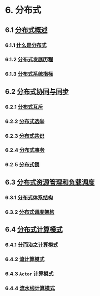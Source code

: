 # 6. 分布式

## 6.1 [分布式概述](分布式概述.md)

### 6.1.1 [什么是分布式](分布式概述.md#611-什么是分布式)

### 6.1.2 [分布式发展历程](分布式概述.md#612-分布式发展历程)

### 6.1.3 [分布式系统指标](分布式概述.md#613-分布式系统指标)

## 6.2 [分布式协同与同步](分布式协同与同步.md)

### 6.2.1 [分布式互斥](分布式协同与同步.md#621-分布式互斥)

### 6.2.2 [分布式选举](分布式协同与同步.md#622-分布式选举)

### 6.2.3 [分布式共识](分布式协同与同步.md#623-分布式共识)

### 6.2.4 [分布式事务](分布式协同与同步.md#624-分布式事务)

### 6.2.5 [分布式锁](分布式协同与同步.md#625-分布式锁)

## 6.3 [分布式资源管理和负载调度](分布式资源管理和负载调度.md)

### 6.3.1 [分布式体系结构](分布式资源管理和负载调度.md#631-分布式体系结构)

### 6.3.2 [分布式调度架构](分布式资源管理和负载调度.md#632-分布式调度架构)

## 6.4 [分布式计算模式](分布式计算模式.md)

### 6.4.1 [分而治之计算模式](分布式计算模式.md#641-分而治之计算模式)

### 6.4.2 [流计算模式](分布式计算模式.md#642-流计算模式)

### 6.4.3 [`Actor` 计算模式](分布式计算模式.md#643-actor计算模式)

### 6.4.4 [流水线计算模式](分布式计算模式.md#644-流水线计算模式)
